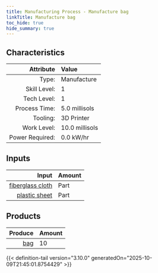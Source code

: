 ```yaml
---
title: Manufacturing Process - Manufacture bag
linkTitle: Manufacture bag
toc_hide: true
hide_summary: true
---
```

<!-- This is generated by the MarsSim HelpGenertor, do not edit. -->


## Characteristics

| Attribute      | Value |
|--------:|:------|
|Type:|Manufacture|
|Skill Level:|1|
|Tech Level:|1|
|Process Time:|5.0 millisols|
|Tooling:|3D Printer|
|Work Level:|10.0 millisols|
|Power Required:|0.0 kW/hr|

## Inputs

| Input      | Amount |
|--------:|:------|
|[fiberglass cloth](/docs/definitions/part/fiberglass-cloth)|Part|5|
|[plastic sheet](/docs/definitions/part/plastic-sheet)|Part|5|

## Products


| Produce      | Amount |
|--------:|:------|
|[bag](/docs/definitions/null/bag)|10|



{{< definition-tail version="3.10.0" generatedOn="2025-10-09T21:45:01.8754429" >}}



